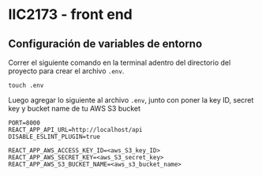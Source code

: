 # IIC2173 - front end

## Configuración de variables de entorno

Correr el siguiente comando en la terminal adentro del directorio del proyecto para crear el archivo `.env`.
```
touch .env
```
Luego agregar lo siguiente al archivo `.env`, junto con poner la key ID, secret key y bucket name de tu AWS S3 bucket
```
PORT=8000
REACT_APP_API_URL=http://localhost/api
DISABLE_ESLINT_PLUGIN=true

REACT_APP_AWS_ACCESS_KEY_ID=<aws_S3_key_ID>
REACT_APP_AWS_SECRET_KEY=<aws_S3_secret_key>
REACT_APP_AWS_S3_BUCKET_NAME=<aws_s3_bucket_name>
```
